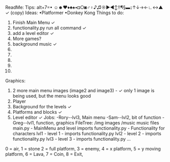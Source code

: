 ReadMe:
Tips:
  alt+7=•
☺☻♥♦♣♠•◘○◙♂♀♪♫☼►◄↕‼¶§▬↨↑↓→←∟↔▲
✓ (copy)
Ideas:
  •Platformer
  •Donkey Kong
Things to do:
  1. Finish Main Menu ✓
  2. functionality.py run all command ✓
  3. add a level editor ✓
  4. More games?
  5. background music ✓
  6. 
  7. 
  8. 
  9. 
  10. 
 Graphics:
  1. 2 more main menu images (image2 and image3) - ✓ only 1 image is being used, but the menu looks good
  2. Player
  3. Background for the levels ✓
  4. Platforms and blocks ✓
  5. Level editor ✓
Jobs:
-Rory--lvl3, Main menu
-Sam--lvl2, bit of function
-Greg--lvl1, function, graphics
FileTree:
/img images
/music music files
main.py - MainMenu and level imports
functionality.py - Functionality for characters
lvl1 - level 1 - imports functionality.py
lvl2 - level 2 - imports functionality.py
lvl3 - level 3 - imports functionality.py
...

0 = air,
1 = stone
2 = full platform,
3 = enemy,
4 = x platform,
5 = y moving platform,
6 = Lava,
7 = Coin,
8 = Exit,